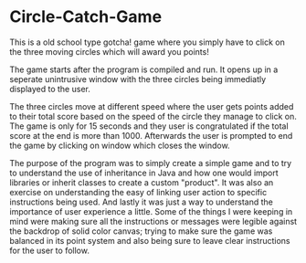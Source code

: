 # Circle-Catch-Game
This is a old school type gotcha! game where you simply have to click on the three moving circles which will award you points!
    
The game starts after the program is compiled and run. It opens up in a seperate unintrusive window with the three circles being 
immediatly displayed to the user.

The three circles move at different speed where the user gets points added to their total score based on the speed of the circle they manage to click on. The game is only for 15 seconds and they user is congratulated if the total score at the end is more than 1000. Afterwards the user is prompted to end the game by clicking on window which closes the window. 

  
The purpose of the program was to simply create a simple game and to try to understand the use of inheritance in Java and how one would 
import libraries or inherit classes to create a custom "product". It was also an exercise on understanding the easy of linking user action
to specific instructions being used. And lastly it was just a way to understand the importance of user experience a little. Some of the 
things I were keeping in mind were making sure all the instructions or messages were legible against the backdrop of solid color canvas;
trying to make sure the game was balanced in its point system and also being sure to leave clear instructions for the user to follow.


